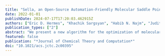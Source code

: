 ```yaml
---
title: "Sella, an Open-Source Automation-Friendly Molecular Saddle Point Optimizer"
date: 2022-01-01
publishDate: 2024-07-17T17:20:03.462915Z
authors: ["Eric D. Hermes", "Khachik Sargsyan", "Habib N. Najm", "Judit Zádor"]
publication_types: ["2"]
abstract: "We present a new algorithm for the optimization of molecular structures to saddle points on the potential energy surface using a redundant internal coordinate system. This algorithm automates the procedure of defining the internal coordinate system, including the handling of linear bending angles, for example, through the addition of dummy atoms. Additionally, the algorithm supports constrained optimization using the null-space sequential quadratic programming formalism. Our algorithm determines the direction of the reaction coordinate through iterative diagonalization of the Hessian matrix and does not require evaluation of the full Hessian matrix. Geometry optimization steps are chosen using the restricted step partitioned rational function optimization method, and displacements are realized using a high-performance geodesic stepping algorithm. This results in a robust and efficient optimization algorithm suitable for use in automated frameworks. We have implemented our algorithm in Sella, an open-source software package designed to optimize atomic systems to saddle point structures. We also introduce a new benchmark test comprising 500 molecular structures that approximate saddle point geometries and show that our saddle point optimization algorithm outperforms the algorithms implemented in several leading electronic structure theory packages."
featured: false
publication: "*Journal of Chemical Theory and Computation*"
doi: "10.1021/acs.jctc.2c00395"
---
```


